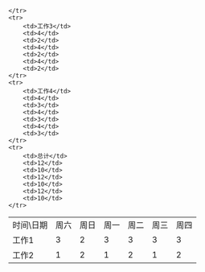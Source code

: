 <table>
    <tr>
        <td>时间\日期</td>
        <td>周六</td>
        <td>周日</td>
        <td>周一</td>
		<td>周二</td>
		<td>周三</td>
		<td>周四</td>
    </tr>
    <tr>
        <td>工作1</td>
        <td>3</td>
        <td>2</td>
        <td>3</td>
		<td>3</td>
		<td>3</td>
		<td>3</td>
    </tr>
    <tr>
        <td>工作2</td>
        <td>1</td>
        <td>2</td>
        <td>1</td>
		<td>2</td>
		<td>1</td>
		<td>2</td>

    </tr>
    <tr>
        <td>工作3</td>
        <td>4</td>
        <td>2</td>
        <td>4</td>
		<td>2</td>
		<td>4</td>
		<td>2</td>
    </tr>
    <tr>
        <td>工作4</td>
        <td>4</td>
        <td>3</td>
        <td>4</td>
		<td>3</td>
		<td>4</td>
		<td>3</td>
    </tr>
    <tr>
        <td>总计</td>
        <td>12</td>
        <td>10</td>
        <td>12</td>
        <td>10</td>        
		<td>12</td>
        <td>10</td>
    </tr>
</table>
